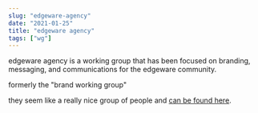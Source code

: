 ```yaml
---
slug: "edgeware-agency"
date: "2021-01-25"
title: "edgeware agency"
tags: ["wg"]
---
```


edgeware agency is a working group that has been focused on branding, messaging, and communications for the edgeware community. 

formerly the "brand working group"

they seem like a really nice group of people and [can be found here](https://t.me/joinchat/E5sXQxpO99lCCeX4btHplw).